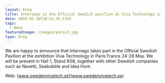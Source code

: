 ```yaml
---
layout: blog
title: Internago in the Official Swedish pavilion at Viva Technology in Paris
date: 2018-05-18T18:52:35.576Z
tags:
  - News
featuredimage: /images/paris3.jpg
type: blog
---
```

We are happy to announce that Internago takes part in the Official Swedish Pavilion at the exhibition Viva Technology in Paris France 24-26 May. We will be present in Hall 1, Stand K08, together with other Swedish companies such as Navetti, Seabubble and Idea Hunt. 

Web: [www.swedenvivatech.se](www.swedenvivatech.se)
